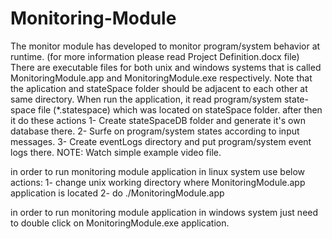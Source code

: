 # Monitoring-Module
The monitor module has developed to monitor program/system behavior at runtime. (for more information please read Project Definition.docx file)
There are executable files for both unix and windows systems that is called MonitoringModule.app and MonitoringModule.exe respectively.
Note that the aplication and stateSpace folder should be adjacent to each other at same directory.
When run the application, it read program/system state-space file (*.statespace) which was located on stateSpace folder. after then it do these actions
  1- Create stateSpaceDB folder and generate it's own database there.
  2- Surfe on program/system states according to input messages.
  3- Create eventLogs directory and put program/system event logs there.
NOTE: Watch simple example video file.

in order to run monitoring module application in linux system use below actions:
  1- change unix working directory where MonitoringModule.app application is located
  2- do ./MonitoringModule.app
  
in order to run monitoring module application in windows system just need to double click on MonitoringModule.exe application.

